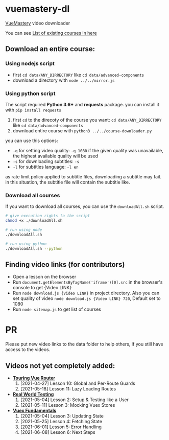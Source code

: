 # vuemastery-dl
[VueMastery](https://www.vuemastery.com/courses) video downloader

You can see [List of existing courses in here](CoursesList.md)

## Download an entire course:
### Using nodejs script
* first `cd data/ANY_DIRRECTORY` like `cd data/advanced-components`
* download a directory with `node ../../mirror.js`

### Using python script
The script required **Python 3.6+** and **requests** package.
you can install it with `pip install requests`

1. first `cd` to the direcoty of the course you want: `cd data/ANY_DIRRECTORY` like `cd data/advanced-components`
2. download entire course with `python3 ../../course-downloader.py`

you can use this options:
* `-q` for setting video quality: `-q 1080`
    if the given quality was unavailable, the highest available quality will be used  
* `-s` for downloading subtitles: `-s`
* `-l` for subtitles language: `-l en`

as rate limit policy applied to subtitle files, downloading a subtitle may fail. in this situation,
the subtitle file will contain the subtitle like.  


### Download all courses

If you want to download all courses, you can use the `downloadAll.sh` script. 

```bash
# give execution rights to the script
chmod +x ./downloadAll.sh

# run using node
./downloadAll.sh

# run using python
./downloadAll.sh --python
```
## Finding video links (for contributors)
* Open a lesson on the browser
* Run `document.getElementsByTagName('iframe')[0].src` in the browser's console to get {Video LINK}
* Run `node download.js {Video LINK}` in project directory. Also you can set quality of video `node download.js {Video LINK} 720`, Default set to 1080
* Run `node sitemap.js` to get list of courses

# PR
Please put new video links to the data folder to help others, If you still have access to the videos.

## Videos not yet completely added:

* [**Touring Vue Router**](https://www.vuemastery.com/courses/touring-vue-router/)
   1. [2021-04-27] Lesson 10: Global and Per-Route Guards
   2. [2021-05-18] Lesson 11: Lazy Loading Routes
* [**Real World Testing**](https://www.vuemastery.com/courses/real-world-testing/)
   1. [2021-05-04] Lesson 2: Setup & Testing like a User
   2. [2021-05-11] Lesson 3: Mocking Vuex Stores
* [**Vuex Fundamentals**](https://www.vuemastery.com/courses/vuex-fundamentals/)
   1. [2021-05-04] Lesson 3: Updating State
   2. [2021-05-25] Lesson 4: Fetching State
   3. [2021-06-01] Lesson 5: Error Handling
   4. [2021-06-08] Lesson 6: Next Steps